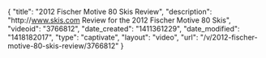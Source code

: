 {
    "title": "2012 Fischer Motive 80 Skis Review",
    "description": "http:\/\/www.skis.com Review for the 2012 Fischer Motive 80 Skis",
    "videoid": "3766812",
    "date_created": "1411361229",
    "date_modified": "1418182017",
    "type": "captivate",
    "layout": "video",
    "url": "\/v\/2012-fischer-motive-80-skis-review\/3766812"
}